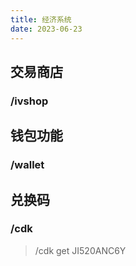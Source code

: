 ```yaml
---
title: 经济系统
date: 2023-06-23
---
```


## 交易商店

### /ivshop

## 钱包功能

### /wallet

## 兑换码

### /cdk

>/cdk get JI520ANC6Y
